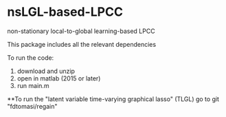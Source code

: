 # nsLGL-based-LPCC
non-stationary local-to-global learning-based LPCC

This package includes all the relevant dependencies

To run the code:
1. download and unzip
2. open in matlab (2015 or later)
3. run main.m



**To run the "latent variable time-varying graphical lasso" (TLGL) go to git "fdtomasi/regain"
